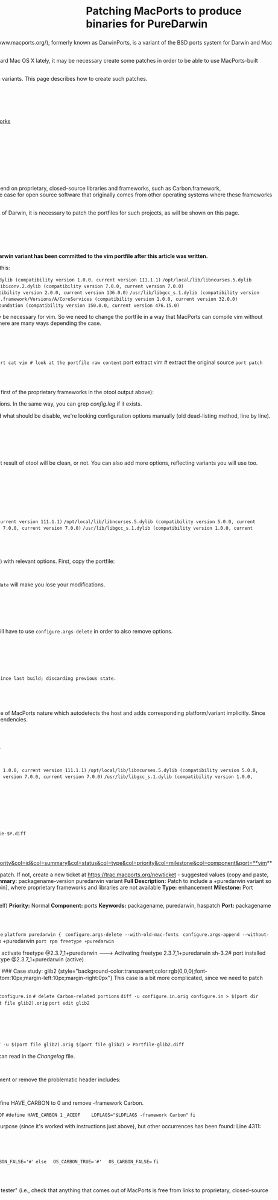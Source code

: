 Patching MacPorts to produce binaries for PureDarwin
====================================================
<div style="margin-top:5px;margin-right:10px;margin-bottom:5px;margin-left:10px;display:inline;float:right">
![](/img/developers/macports/macports-logo-top.png)
[MacPorts](http://www.macports.org/), formerly known as DarwinPorts, is a variant of the BSD ports system for Darwin and Mac OS X.

Since the focus of the MacPorts project has shifted away from Darwin toward Mac OS X lately, it may be necessary create some patches in order to be able to use MacPorts-built software on PureDarwin.

You can check [here](https://trac.macports.org/query?status=assigned&status=closed&status=new&status=reopened&order=priority&col=id&col=summary&col=status&col=type&col=priority&col=milestone&col=component&keywords=%7Epuredarwin) which ports already have (or should have) puredarwin variants.
 This page describes how to create such patches.





Contents
1.  [**1** Making a +puredarwin variant](patching.html#TOC-Making-a-puredarwin-variant)
2.  [**2** Case study: vim](patching.html#TOC-Case-study:-vim)
    1.  [**2.1** Problem statement](patching.html#TOC-Problem-statement)
    2.  [**2.2** Finding out how to disable the proprietary libraries and frameworks](patching.html#TOC-Finding-out-how-to-disable-the-proprietary-libraries-and-frameworks)
    3.  [**2.3** Editing the portfile](patching.html#TOC-Editing-the-portfile)
    4.  [**2.4** Testing the modifications](patching.html#TOC-Testing-the-modifications)
    5.  [**2.5** Creating and submitting a patch to MacPorts](patching.html#TOC-Creating-and-submitting-a-patch-to-MacPorts)
3.  [**3** Case study: freetype](patching.html#TOC-Case-study:-freetype)
4.  [**4** Case study: glib2](patching.html#TOC-Case-study:-glib2)
5.  [**5** To do](patching.html#TOC-To-do)


### Making a +puredarwin variant
Some software in MacPorts compiles in a way that makes the binaries depend on proprietary, closed-source libraries and frameworks, such as Carbon.framework, CoreServices.framework, and others. Strangely, this sometimes is even the case for open source software that originally comes from other operating systems where these frameworks and libraries don't even exist, such as FreeBSD.

Since the proprietary, closed-source libraries and frameworks are not part of Darwin, it is necessary to patch the portfiles for such projects, as will be shown on this page.
### Case study: vim
#### Problem statement
**Note that the following is example somewhat theoretical since a +puredarwin variant has been committed to the vim portfile after this article was written.**

If as usual, you compile vim in MacPorts, the resulting binary will look like this:


`otool -L /opt/local/bin/vim`
`/opt/local/bin/vim:`
 `/usr/lib/libSystem.B.dylib (compatibility version 1.0.0, current version 111.1.1)`
 `/opt/local/lib/libncurses.5.dylib (compatibility version 5.0.0, current version 5.0.0)`
 `/opt/local/lib/libiconv.2.dylib (compatibility version 7.0.0, current version 7.0.0)`
 `/System/Library/Frameworks/Carbon.framework/Versions/A/Carbon (compatibility version 2.0.0, current version 136.0.0)`
 `/usr/lib/libgcc_s.1.dylib (compatibility version 1.0.0, current version 1.0.0)`
 `/System/Library/Frameworks/CoreServices.framework/Versions/A/CoreServices (compatibility version 1.0.0, current version 32.0.0)`
 `/System/Library/Frameworks/CoreFoundation.framework/Versions/A/CoreFoundation (compatibility version 150.0.0, current version 476.15.0)`


The dependencies marked red are not part of Darwin and should not really be necessary for vim. So we need to change the portfile in a way that MacPorts can compile vim without these dependencies. It has been said, "*in a way*", implicitly meaning that there are many ways depending the case.
#### Finding out how to disable the proprietary libraries and frameworks
Execute these commands:

`port info vim # look at the description, variants and dependencies`
`port cat vim # look at the portfile raw content`
port extract vim # extract the original source
`port patch vim # appply MacPorts patches`

`cd $(port work vim) # go to working directory`
 

Let's search the configure files there for mentions of Carbon (which is the first of the proprietary frameworks in the otool output above):

`grep -r Carbon . | grep configure`
<span style="font-family:courier new;font-size:12px">
 </span>
There we have it, lots of Carbon mentions.
In the same way, you can grep *config.log* if it exists.

In *vim72/src/auto/configure*, we see:
<span style="font-family:courier new;font-size:12px">
 </span>
enable_carbon_check
<span style="font-family:courier new;font-size:12px">
 </span>
In order to find what should be disable, we're looking configuration options manually (old dead-listing method, line by line).

`./configure --help`

This option seems interesting:


`[...]`
` --disable-darwin Disable Darwin (Mac OS X) support.`
`[...]`


Now, before editing the portfile, we first compile manually to see if the next result of otool will be clean, or not.
You can also add more options, reflecting variants you will use too.

`./configure --prefix=/opt/local --disable-darwin ...`

Then...

`make`

The result is clean:


`./src/vim:`
 `/usr/lib/libSystem.B.dylib (compatibility version 1.0.0, current version 111.1.1)`
 `/opt/local/lib/libncurses.5.dylib (compatibility version 5.0.0, current version 5.0.0)`
 `/opt/local/lib/libiconv.2.dylib (compatibility version 7.0.0, current version 7.0.0)`
 `/usr/lib/libgcc_s.1.dylib (compatibility version 1.0.0, current version 1.0.0)`

#### Editing the portfile
Now we can edit the portfile and add +puredarwin platform (a variant alias) with relevant options.
First, copy the portfile:

`cp $(port file vim) $(port file vim).orig`

Second, remember to backup your alternate portfile, cause a `port selfupdate` will make you lose your modifications.

`port edit vim`

Then just above the first variant declaration, add:


`platform puredarwin {`
` configure.args-append --disable-darwin`
`}`


This case is really simple, it just needs a missing option. Sometimes you will have to use `configure.args-delete` in order to also remove options.

The modifications are automatically reflected in description:


`port info vim`
``

The modifications are also reflected in the final binary:


`port install vim **-macosx **+**puredarwin** +tiny`
`Portfile changed since last build; discarding previous state.`

`---> Fetching vim`
`[...]`

`---> Cleaning vim`

__Note:__ You have probably noticed that `-macosx` has been added, it's because of MacPorts nature which autodetects the host and adds corresponding platform/variant implicitly. Since we tend to avoid link to proprietary frameworks and other problematic dependencies.
#### Testing the modifications
Paranoid behavior makes we look again to the installed vim, it's a success.


`otool -L /opt/local/bin/vim`

`/opt/local/bin/vim:`
 `/usr/lib/libSystem.B.dylib (compatibility version 1.0.0, current version 111.1.1)`
 `/opt/local/lib/libncurses.5.dylib (compatibility version 5.0.0, current version 5.0.0)`
 `/opt/local/lib/libiconv.2.dylib (compatibility version 7.0.0, current version 7.0.0)`
 `/usr/lib/libgcc_s.1.dylib (compatibility version 1.0.0, current version 1.0.0)`

The goal has been reached.
#### Creating and submitting a patch to MacPorts
Create a patch to be submitted to MacPorts:

`export P=vim ; diff -u $(port file $P).orig $(port file $P) > Portfile-$P.diff`


Check at

https://trac.macports.org/query?status=assigned&status=closed&status=new&status=reopened&order=priority&col=id&col=summary&col=status&col=type&col=priority&col=milestone&col=component&port=**vim**

whether a ticket for that port already exists that matches the topic of your patch. If not, create a new ticket at <https://trac.macports.org/newticket> - suggested values (copy and paste, but replace "packagename" and "version" with the real values):
**Short Summary:** packagename-version puredarwin variant
**Full Description:** Patch to include a +puredarwin variant so that the resulting binary can run on [http://www.puredarwin.org/ PureDarwin], where proprietary frameworks and libraries are not available
**Type:** enhancement
**Milestone:** Port Enhancements
**Version: **(leave as is)
-   **Cc:** probono(puredarwin.org), aladin(puredarwin.org) (do not cc yourself)
**Priority:** Normal
**Component:** ports
**Keywords:** packagename, puredarwin, haspatch
**Port:** packagename


### Case study: freetype
`cp $(port file freetype) $(port file freetype).orig`
`port edit freetype`
<span style="font-family:courier new,monospace"><span style="font-size:small">
 </span></span>
`platform puredarwin {`
` configure.args-delete --with-old-mac-fonts`
` configure.args-append --without-ats`
`}`
<span style="font-family:courier new,monospace"><span style="font-size:small">
 </span></span>
`port info freetype`
<span style="font-family:courier new;font-size:12px">
 </span>
port clean --all freetype
port -f destroot freetype +puredarwin
`port rpm freetype +puredarwin`

 
sh-3.2# port deactivate freetype
---&gt; Deactivating freetype
sh-3.2# port activate freetype @2.3.7_1+puredarwin
---&gt; Activating freetype 2.3.7_1+puredarwin
sh-3.2# port installed freetype
The following ports are currently installed:
freetype @2.3.7_1
freetype @2.3.7_1+puredarwin (active)

<span style="font-family:courier new;font-size:12px">
 </span>
diff -u $(port file freetype).orig $(port file freetype) > Portfile-freetype.diff
### Case study: glib2 {style="background-color:transparent;color:rgb(0,0,0);font-family:Arial,Verdana,sans-serif;font-size:18px;margin-top:10px;margin-bottom:10px;margin-left:10px;margin-right:0px"}
This case is a bit more complicated, since we need to patch configure.in if the +puredarwin variant is selected.

`cd $(port work glib2)/glib-*/`
`cp configure.in configure.in.orig`
<span style="font-family:courier new;font-size:12px">
 </span>
`nano configure.in`
`# delete Carbon-related portions`
<span style="font-family:courier new,monospace"><span style="font-size:small">
 </span></span>
`diff -u configure.in.orig configure.in > $(port dir glib2)/files/patch-configure.in.diff`
`cd -`
`cp $(port file glib2) $(port file glib2).orig`
<span style="font-family:courier new,monospace"><span style="font-size:small">
 </span></span>
`port edit glib2`
<span style="font-family:courier new,monospace"><span style="font-size:small">
 </span></span>
# add
`platform puredarwin {`
` patchfiles-append patch-configure.in.diff `
`}`
<span style="font-family:courier new,monospace"><span style="font-size:small">
 </span></span>
`diff -u $(port file glib2).orig $(port file glib2) > Portfile-glib2.diff`



__Note:__ Carbon has been explicitly added in 2007 to *configure.in* file as we can read in the *Changelog* file.

 `* configure.in: Add Carbon checks.`

Another way is to directly edit *configure* file.
At lines 4290 and 4291, comment or remove the problematic header includes:


`#include <Carbon/Carbon.h>`
`#include <CoreServices/CoreServices.h>`

From line 4722 to 4729, you can comment all the block, or alternatively define HAVE_CARBON to 0 and remove -framework Carbon.


`if test "x$glib_have_carbon" = "xyes"; then`
`
`
`cat >>confdefs.h <<_ACEOF`
`#define HAVE_CARBON 1`
`_ACEOF`
`
`
`  LDFLAGS="$LDFLAGS -framework Carbon"`
`fi`


__Note:__ It hasn't been tested and doesn't appear to be needed for "purity" purpose (since it's worked with instructions just above), but other occurrences has been found:
Line 4311:


`  glib_have_carbon=yes`


From line 4356:


` if test "$glib_have_carbon" = "yes"; then`
`  OS_CARBON_TRUE=`
`  OS_CARBON_FALSE='#'`
`else`
`  OS_CARBON_TRUE='#'`
`  OS_CARBON_FALSE=`
`fi`
### To do
Expand the otool check so that it can be included in MacPorts as a "purity tester" (i.e., check that anything that comes out of MacPorts is free from links to proprietary, closed-source libraries and frameworks).

**References**

[MacPorts Guide](http://guide.macports.org/)

